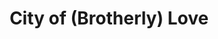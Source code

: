 ---
pid: ch277
title: City of (Brotherly) Love
location_transcription: City Hall Courtyard
coordinates: "[-75.163618336653, 39.95243464784]"
zipcode: '33771'
gen_neighborhood: 
neighborhood: 
outside_phl: 'Largo FL '
age: '50'
age_range: 50-59
instagram: 
image_file_name: ch_277.jpg
proposal_transcription: Would LOVE to see Philadelphia embrace & portray being the
  city of Brotherly Love - working together to portray Love. Be loving to your tourists+each
  other. We should all be working together to make this world a better place!
topic: Brotherly Love,Inclusivity
topic_summary: 0, 0, 0
type: Conceptual,Other No Form
keywords_other: brotherly love, tourists, kindness
credit: Barbara Lose
image_labels: 
twitter: 
facebook: 
permalink: "/monuments/ch277/"
layout: item-page
---